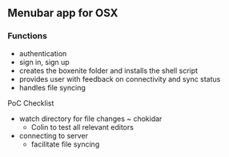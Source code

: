 ## Menubar app for OSX

### Functions
* authentication
* sign in, sign up 
* creates the boxenite folder and installs the shell script
* provides user with feedback on connectivity and sync status
* handles file syncing

PoC Checklist
* watch directory for file changes ~ chokidar
  * Colin to test all relevant editors
* connecting to server 
  * facilitate file syncing

